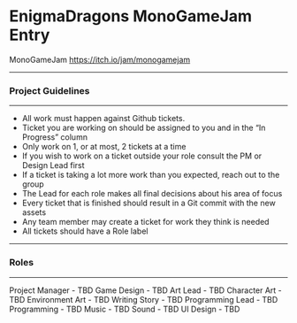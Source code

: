 # EnigmaDragons MonoGameJam Entry
MonoGameJam https://itch.io/jam/monogamejam

----

### Project Guidelines

----

- All work must happen against Github tickets.
- Ticket you are working on should be assigned to you and in the “In Progress” column
- Only work on 1, or at most, 2 tickets at a time
- If you wish to work on a ticket outside your role consult the PM or Design Lead first
- If a ticket is taking a lot more work than you expected, reach out to the group
- The Lead for each role makes all final decisions about his area of focus
- Every ticket that is finished should result in a Git commit with the new assets
- Any team member may create a ticket for work they think is needed
- All tickets should have a Role label

----

### Roles

----

Project Manager - TBD
Game Design - TBD
Art Lead - TBD
Character Art - TBD
Environment Art - TBD
Writing Story - TBD
Programming Lead - TBD
Programming - TBD
Music - TBD
Sound - TBD
UI Design - TBD

